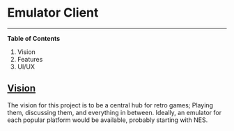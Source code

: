 # Emulator Client
***
**Table of Contents**
1) Vision
2) Features
3) UI/UX

## <u>Vision</u>

The vision for this project is to be a central hub for retro games; Playing them, discussing  them, and everything in between. Ideally, an emulator for each popular platform would be available, probably starting with NES. 